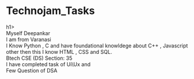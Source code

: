 <h1>Technojam_Tasks</h1>h1><br>
Myself Deepankar <br>
I am from Varanasi <br>
I Know Python , C and have foundational knowldege about C++ , Javascript other then this I know HTML , CSS and SQL.<br>
Btech CSE (DS) Section: 35 <br>
I have completed task of Ui\Ux and <br>
Few Question of DSA

